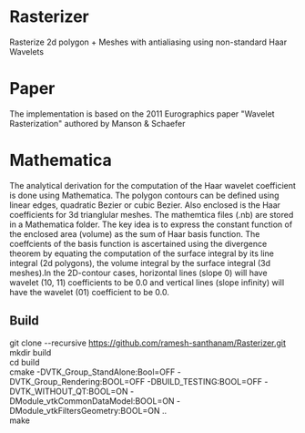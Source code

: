 # Rasterizer
Rasterize 2d polygon + Meshes with antialiasing using non-standard Haar Wavelets
# Paper
The implementation is based on the 2011 Eurographics paper "Wavelet Rasterization"  authored by Manson & Schaefer 
# Mathematica
The analytical derivation for the computation of the Haar wavelet coefficient is done using Mathematica. The polygon contours can be defined using linear edges, quadratic Bezier or cubic Bezier. Also enclosed is the Haar coefficients for 3d trianglular meshes. The mathemtica files (.nb) are stored in a Mathematica folder. The key idea is to express the constant function of the enclosed area (volume) as the sum of Haar basis function. The coeffcients of the basis function is ascertained using the divergence theorem by equating the computation of the surface integral by its line integral (2d polygons), the volume integral by the surface integral (3d meshes).In the 2D-contour cases, horizontal lines (slope 0) will have wavelet (10, 11) coefficients to be 0.0 and vertical lines (slope infinity) will have the wavelet (01) coefficient to be 0.0. 
## Build
git clone  --recursive https://github.com/ramesh-santhanam/Rasterizer.git  
mkdir build  
cd build  
cmake -DVTK_Group_StandAlone:Bool=OFF -DVTK_Group_Rendering:BOOL=OFF -DBUILD_TESTING:BOOL=OFF -DVTK_WITHOUT_QT:BOOL=ON -DModule_vtkCommonDataModel:BOOL=ON -DModule_vtkFiltersGeometry:BOOL=ON  ..  
make 
